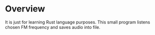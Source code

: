 # Overview

It is just for learning Rust language purposes. This small program listens chosen FM frequency and saves audio into file.
